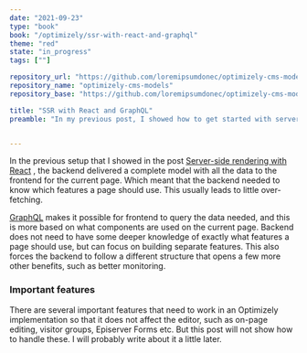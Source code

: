 ```yaml
---
date: "2021-09-23"
type: "book"
book: "/optimizely/ssr-with-react-and-graphql"
theme: "red"
state: "in_progress"
tags: [""]

repository_url: "https://github.com/loremipsumdonec/optimizely-cms-models"
repository_name: "optimizely-cms-models"
repository_base: "https://github.com/loremipsumdonec/optimizely-cms-models/blob/master/posts/ssr_with_react_and_graphql"

title: "SSR with React and GraphQL"
preamble: "In my previous post, I showed how to get started with server-side rendering and React. Now I intend to show how to continue with this add support for GraphQL so that the frontend can control which data to get.."


---
```


In the previous setup that I showed in the post [Server-side rendering with React](https://www.tiff.se/optimizely/lets-investigate-server-side-rendering) , the backend delivered a complete model with all the data to the frontend for the current page. Which meant that the backend needed to know which features a page should use. This usually leads to little over-fetching. 

[GraphQL](https://graphql.org/) makes it possible for frontend to query the data needed, and this is more based on what components are used on the current page. Backend does not need to have some deeper knowledge of exactly what features a page should use, but can focus on building separate features. This also forces the backend to follow a different structure that opens a few more other benefits, such as better monitoring.

### Important features

There are several important features that need to work in an Optimizely implementation so that it does not affect the editor, such as on-page editing, visitor groups, Episerver Forms etc. But this post will not show how to handle these. I will probably write about it a little later.

